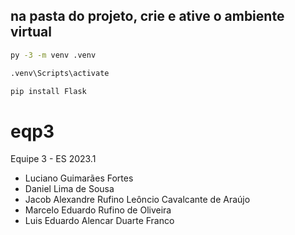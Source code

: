 ## na pasta do projeto, crie e ative o ambiente virtual
```cmd
py -3 -m venv .venv
```

```cmd
.venv\Scripts\activate
```

```cmd
pip install Flask
```







# eqp3
Equipe 3 - ES 2023.1
- Luciano Guimarães Fortes
- Daniel Lima de Sousa
- Jacob Alexandre Rufino Leôncio Cavalcante de Araújo
- Marcelo Eduardo Rufino de Oliveira 
- Luis Eduardo Alencar Duarte Franco
